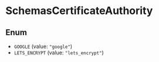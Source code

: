 # SchemasCertificateAuthority

## Enum

* `GOOGLE` (value: `"google"`)
* `LETS_ENCRYPT` (value: `"lets_encrypt"`)
